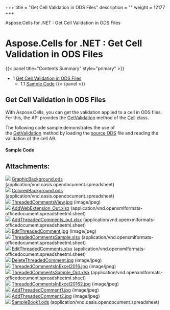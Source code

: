 +++
title = "Get Cell Validation in ODS Files" 
description = "" 
weight = 12177 
+++

Aspose.Cells for .NET : Get Cell Validation in ODS Files  

# Aspose.Cells for .NET : Get Cell Validation in ODS Files


{{< panel title="Contents Summary" style="primary" >}}
*   1 [Get Cell Validation in ODS Files](#GetCellValidationinODSFiles-GetCellValidationinODSFiles)
    *   1.1 [Sample Code](#GetCellValidationinODSFiles-SampleCode)
{{< /panel >}}
 

## Get Cell Validation in ODS Files

With Aspose.Cells, you can get the validation applied to a cell in ODS files. For this, the API provides the [GetValidation](https://apireference.aspose.com/net/cells/aspose.cells/cell/methods/getvalidation) method of the [Cell](https://apireference.aspose.com/net/cells/aspose.cells/cell) class.

The following code sample demonstrates the use of the [GetValidation](https://apireference.aspose.com/net/cells/aspose.cells/cell/methods/getvalidation) method by loading the [source ODS](https://docs2.aspose.com/cells/net/attachments/101122972/101089354.ods) file and reading the validation of the cell A9.

#### Sample Code

## Attachments:

![](https://docs2.aspose.com/cells/net/images/icons/bullet_blue.gif) [GraphicBackground.ods](https://docs2.aspose.com/cells/net/attachments/101122972/101089340.ods) (application/vnd.oasis.opendocument.spreadsheet)  
![](https://docs2.aspose.com/cells/net/images/icons/bullet_blue.gif) [ColoredBackground.ods](https://docs2.aspose.com/cells/net/attachments/101122972/101089341.ods) (application/vnd.oasis.opendocument.spreadsheet)  
![](https://docs2.aspose.com/cells/net/images/icons/bullet_blue.gif) [ThreadedCommentsView.jpg](https://docs2.aspose.com/cells/net/attachments/101122972/101089342.jpg) (image/jpeg)  
![](https://docs2.aspose.com/cells/net/images/icons/bullet_blue.gif) [AddWebExtension\_Out.xlsx](https://docs2.aspose.com/cells/net/attachments/101122972/101089343.xlsx) (application/vnd.openxmlformats-officedocument.spreadsheetml.sheet)  
![](https://docs2.aspose.com/cells/net/images/icons/bullet_blue.gif) [AddThreadedComments\_out.xlsx](https://docs2.aspose.com/cells/net/attachments/101122972/101089344.xlsx) (application/vnd.openxmlformats-officedocument.spreadsheetml.sheet)  
![](https://docs2.aspose.com/cells/net/images/icons/bullet_blue.gif) [EditThreadedComment.jpg](https://docs2.aspose.com/cells/net/attachments/101122972/101089345.jpg) (image/jpeg)  
![](https://docs2.aspose.com/cells/net/images/icons/bullet_blue.gif) [ThreadedCommentsSample.xlsx](https://docs2.aspose.com/cells/net/attachments/101122972/101089346.xlsx) (application/vnd.openxmlformats-officedocument.spreadsheetml.sheet)  
![](https://docs2.aspose.com/cells/net/images/icons/bullet_blue.gif) [EditThreadedComments.xlsx](https://docs2.aspose.com/cells/net/attachments/101122972/101089347.xlsx) (application/vnd.openxmlformats-officedocument.spreadsheetml.sheet)  
![](https://docs2.aspose.com/cells/net/images/icons/bullet_blue.gif) [DeleteThreadedComment.jpg](https://docs2.aspose.com/cells/net/attachments/101122972/101089348.jpg) (image/jpeg)  
![](https://docs2.aspose.com/cells/net/images/icons/bullet_blue.gif) [ThreadedCommentsInExcel2016.jpg](https://docs2.aspose.com/cells/net/attachments/101122972/101089349.jpg) (image/jpeg)  
![](https://docs2.aspose.com/cells/net/images/icons/bullet_blue.gif) [ThreadedCommentsSample\_Out.xlsx](https://docs2.aspose.com/cells/net/attachments/101122972/101089350.xlsx) (application/vnd.openxmlformats-officedocument.spreadsheetml.sheet)  
![](https://docs2.aspose.com/cells/net/images/icons/bullet_blue.gif) [ThreadedCommentsInExcel20162.jpg](https://docs2.aspose.com/cells/net/attachments/101122972/101089351.jpg) (image/jpeg)  
![](https://docs2.aspose.com/cells/net/images/icons/bullet_blue.gif) [AddThreadedComment1.jpg](https://docs2.aspose.com/cells/net/attachments/101122972/101089352.jpg) (image/jpeg)  
![](https://docs2.aspose.com/cells/net/images/icons/bullet_blue.gif) [AddThreadedComment2.jpg](https://docs2.aspose.com/cells/net/attachments/101122972/101089353.jpg) (image/jpeg)  
![](https://docs2.aspose.com/cells/net/images/icons/bullet_blue.gif) [SampleBook1.ods](https://docs2.aspose.com/cells/net/attachments/101122972/101089354.ods) (application/vnd.oasis.opendocument.spreadsheet)  

